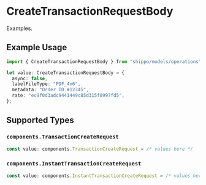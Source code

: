 # CreateTransactionRequestBody

Examples.

## Example Usage

```typescript
import { CreateTransactionRequestBody } from "shippo/models/operations";

let value: CreateTransactionRequestBody = {
  async: false,
  labelFileType: "PDF_4x6",
  metadata: "Order ID #12345",
  rate: "ec9f0d3adc9441449c85d315f0997fd5",
};
```

## Supported Types

### `components.TransactionCreateRequest`

```typescript
const value: components.TransactionCreateRequest = /* values here */
```

### `components.InstantTransactionCreateRequest`

```typescript
const value: components.InstantTransactionCreateRequest = /* values here */
```

